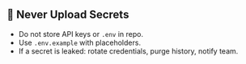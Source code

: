 ## 🚨 Never Upload Secrets

- Do not store API keys or `.env` in repo.
- Use `.env.example` with placeholders.
- If a secret is leaked: rotate credentials, purge history, notify team.
